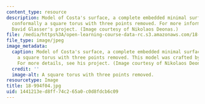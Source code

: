 ```yaml
---
content_type: resource
description: Model of Costa's surface, a complete embedded minimal surface that is
  conformally a square torus with three points removed. For more information, see
  David Glasser's project. (Image courtesy of Nikolaos Deonas.)
file: /media/https%3A/open-learning-course-data-rc.s3.amazonaws.com/18-994-seminar-in-geometry-fall-2004/1441213ed8ff74c265a0c0d8fdcb6c09_18-994f04.jpg
file_type: image/jpeg
image_metadata:
  caption: Model of Costa's surface, a complete embedded minimal surface that is conformally
    a square torus with three points removed. This model was crafted by David Glasser.
    For more details, see his project. (Image courtesy of Nikolaos Deonas.)
  credit: ''
  image-alt: A square torus with three points removed.
resourcetype: Image
title: 18-994f04.jpg
uid: 1441213e-d8ff-74c2-65a0-c0d8fdcb6c09
---
```

